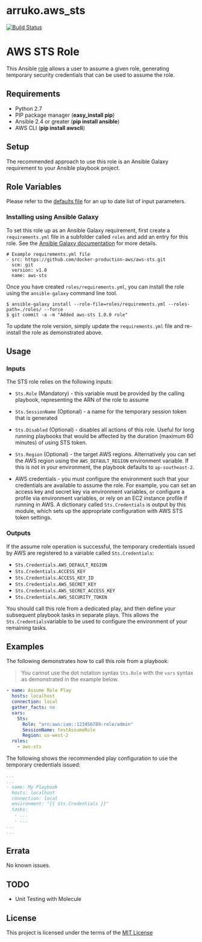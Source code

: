 # arruko.aws_sts

[![Build Status](https://travis-ci.org/arruko/aws-sts.svg?branch=master)](https://travis-ci.org/arruko/aws-sts)

# AWS STS Role

This Ansible [role](https://galaxy.ansible.com/arruko/aws_sts)  allows a user to assume a given role, generating temporary security credentials that can be used to assume the role. 

## Requirements

- Python 2.7
- PIP package manager (**easy_install pip**)
- Ansible 2.4 or greater (**pip install ansible**)
- AWS CLI (**pip install awscli**)

## Setup

The recommended approach to use this role is an Ansible Galaxy requirement to your Ansible playbook project.

## Role Variables

Please refer to the [defaults file](/defaults/main.yml) for an up to date list of input parameters.

### Installing using Ansible Galaxy

To set this role up as an Ansible Galaxy requirement, first create a `requirements.yml` file in a subfolder called `roles` and add an entry for this role.  See the [Ansible Galaxy documentation](http://docs.ansible.com/ansible/galaxy.html#installing-multiple-roles-from-a-file) for more details.

```
# Example requirements.yml file
- src: https://github.com/docker-production-aws/aws-sts.git
  scm: git
  version: v1.0
  name: aws-sts
```

Once you have created `roles/requirements.yml`, you can install the role using the `ansible-galaxy` command line tool.

```
$ ansible-galaxy install --role-file=roles/requirements.yml --roles-path=./roles/ --force
$ git commit -a -m "Added aws-sts 1.0.0 role"
```

To update the role version, simply update the `requirements.yml` file and re-install the role as demonstrated above.

## Usage

### Inputs

The STS role relies on the following inputs:

- `Sts.Role` (Mandatory) - this variable must be provided by the calling playbook, representing the ARN of the role to assume

- `Sts.SessionName` (Optional) - a name for the temporary session token that is generated

- `Sts.Disabled` (Optional) - disables all actions of this role.  Useful for long running playbooks that would be affected by the duration (maximum 60 minutes) of using STS token.

- `Sts.Region` (Optional) - the target AWS regions.  Alternatively you can set the AWS region using the `AWS_DEFAULT_REGION` environment variable.  If this is not in your environment, the playbook defaults to `ap-southeast-2`.

- AWS credentials - you must configure the environment such that your credentials are available to assume the role.  For example, you can set an access key and secret key via environment variables, or configure a profile via environment variables, or rely on an EC2 instance profile if running in AWS.  A dictionary called `Sts.Credentials` is output by this module, which sets up the appropriate configuration with AWS STS token settings.

### Outputs

If the assume role operation is successful, the temporary credentials issued by AWS are registered to a variable called `Sts.Credentials`:

- `Sts.Credentials.AWS_DEFAULT_REGION`
- `Sts.Credentials.ACCESS_KEY`
- `Sts.Credentials.ACCESS_KEY_ID`
- `Sts.Credentials.AWS_SECRET_KEY`
- `Sts.Credentials.AWS_SECRET_ACCESS_KEY`
- `Sts.Credentials.AWS_SECURITY_TOKEN`

You should call this role from a dedicated play, and then define your subsequent playbook tasks in separate plays.  This allows the `Sts.Credentials`variable to be used to configure the environment of your remaining tasks.


## Examples

The following demonstrates how to call this role from a playbook:

> You cannot use the dot notation syntax `Sts.Role` with the `vars` syntax as demonstrated in the example below.

```yaml
- name: Assume Role Play
  hosts: localhost
  connection: local
  gather_facts: no
  vars:
    Sts:
      Role: "arn:aws:iam::123456789:role/admin"
      SessionName: testAssumeRole
      Region: us-west-2
  roles:
    - aws-sts
```

The following shows the recommended play configuration to use the temporary credentials issued:

```yaml
...
...
- name: My Playbook
  hosts: localhost
  connection: local
  environment: "{{ Sts.Credentials }}"
  tasks:
   - ...
   - ...
...
...
```
## Errata

No known issues.

## TODO

- Unit Testing with Molecule

## License

This project is licensed under the terms of the [MIT License](/LICENSE)
